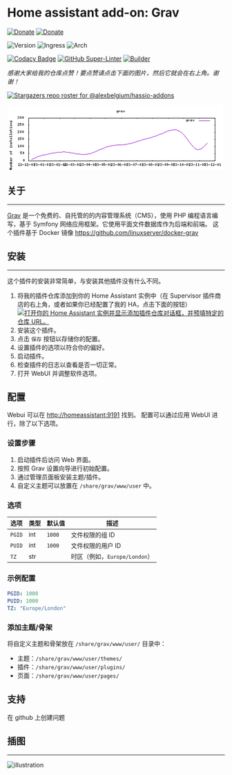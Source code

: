 # Home assistant add-on: Grav

[![Donate][donation-badge]](https://www.buymeacoffee.com/alexbelgium)
[![Donate][paypal-badge]](https://www.paypal.com/donate/?hosted_button_id=DZFULJZTP3UQA)

![Version](https://img.shields.io/badge/dynamic/yaml?label=版本&query=%24.version&url=https%3A%2F%2Fraw.githubusercontent.com%2Falexbelgium%2Fhassio-addons%2Fmaster%2Fgrav%2Fconfig.yaml)
![Ingress](https://img.shields.io/badge/dynamic/yaml?label=Ingress&query=%24.ingress&url=https%3A%2F%2Fraw.githubusercontent.com%2Falexbelgium%2Fhassio-addons%2Fmaster%2Fgrav%2Fconfig.yaml)
![Arch](https://img.shields.io/badge/dynamic/yaml?color=success&label=Arch&query=%24.arch&url=https%3A%2F%2Fraw.githubusercontent.com%2Falexbelgium%2Fhassio-addons%2Fmaster%2Fgrav%2Fconfig.yaml)

[![Codacy Badge](https://app.codacy.com/project/badge/Grade/9c6cf10bdbba45ecb202d7f579b5be0e)](https://www.codacy.com/gh/alexbelgium/hassio-addons/dashboard?utm_source=github.com&utm_medium=referral&utm_content=alexbelgium/hassio-addons&utm_campaign=Badge_Grade)
[![GitHub Super-Linter](https://img.shields.io/github/actions/workflow/status/alexbelgium/hassio-addons/weekly-supelinter.yaml?label=Lint%20code%20base)](https://github.com/alexbelgium/hassio-addons/actions/workflows/weekly-supelinter.yaml)
[![Builder](https://img.shields.io/github/actions/workflow/status/alexbelgium/hassio-addons/onpush_builder.yaml?label=Builder)](https://github.com/alexbelgium/hassio-addons/actions/workflows/onpush_builder.yaml)

[donation-badge]: https://img.shields.io/badge/Buy%20me%20a%20coffee%20(no%20paypal)-%23d32f2f?logo=buy-me-a-coffee&style=flat&logoColor=white
[paypal-badge]: https://img.shields.io/badge/Buy%20me%20a%20coffee%20with%20Paypal-0070BA?logo=paypal&style=flat&logoColor=white

_感谢大家给我的仓库点赞！要点赞请点击下面的图片，然后它就会在右上角。谢谢！_

[![Stargazers repo roster for @alexbelgium/hassio-addons](https://raw.githubusercontent.com/alexbelgium/hassio-addons/master/.github/stars2.svg)](https://github.com/alexbelgium/hassio-addons/stargazers)

![downloads evolution](https://raw.githubusercontent.com/alexbelgium/hassio-addons/master/grav/stats.png)

## 关于

---

[Grav](https://getgrav.org) 是一个免费的、自托管的的内容管理系统（CMS），使用 PHP 编程语言编写，基于 Symfony 网络应用框架。它使用平面文件数据库作为后端和前端。
这个插件基于 Docker 镜像 https://github.com/linuxserver/docker-grav

## 安装

---

这个插件的安装非常简单，与安装其他插件没有什么不同。

1. 将我的插件仓库添加到你的 Home Assistant 实例中（在 Supervisor 插件商店的右上角，或者如果你已经配置了我的 HA，点击下面的按钮）
   [![打开你的 Home Assistant 实例并显示添加插件仓库对话框，并预填特定的仓库 URL。](https://my.home-assistant.io/badges/supervisor_add_addon_repository.svg)](https://my.home-assistant.io/redirect/supervisor_add_addon_repository/?repository_url=https%3A%2F%2Fgithub.com%2Falexbelgium%2Fhassio-addons)
1. 安装这个插件。
1. 点击 `保存` 按钮以存储你的配置。
1. 设置插件的选项以符合你的偏好。
1. 启动插件。
1. 检查插件的日志以查看是否一切正常。
1. 打开 WebUI 并调整软件选项。

## 配置

Webui 可以在 <http://homeassistant:9191> 找到。
配置可以通过应用 WebUI 进行，除了以下选项。

### 设置步骤

1. 启动插件后访问 Web 界面。
2. 按照 Grav 设置向导进行初始配置。
3. 通过管理员面板安装主题/插件。
4. 自定义主题可以放置在 `/share/grav/www/user` 中。

### 选项

| 选项 | 类型 | 默认值 | 描述 |
|------|------|--------|-------|
| `PGID` | int | `1000` | 文件权限的组 ID |
| `PUID` | int | `1000` | 文件权限的用户 ID |
| `TZ` | str | | 时区（例如，`Europe/London`） |

### 示例配置

```yaml
PGID: 1000
PUID: 1000
TZ: "Europe/London"
```

### 添加主题/骨架

将自定义主题和骨架放在 `/share/grav/www/user/` 目录中：
- 主题：`/share/grav/www/user/themes/`
- 插件：`/share/grav/www/user/plugins/`
- 页面：`/share/grav/www/user/pages/`

## 支持

在 github 上创建问题

## 插图

---

![illustration](https://getgrav.org/user/pages/01.tour/_easy-to-use/001-dashboard.png)

[repository]: https://github.com/alexbelgium/hassio-addons